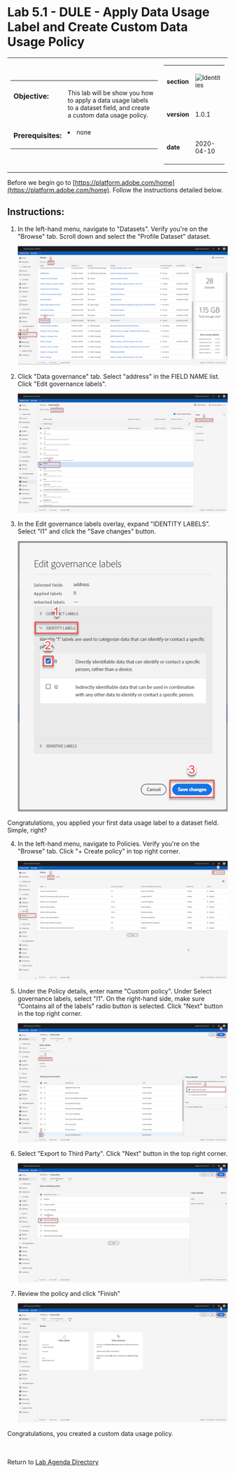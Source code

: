 Lab 5.1 - DULE - Apply Data Usage Label and Create Custom Data Usage Policy
==========
<table style="border-collapse: collapse; border: none;" class="tab" cellspacing="0" cellpadding="0">

<tr style="border: none;">

<div align="left">
<td width="600" style="border: none;">
<table>
<tbody valign="top">
      <tr width="500">
            <td valign="top"><h3>Objective:</h3>
            </td>
            <td valign="top"><br>This lab will be show you how to apply a data usage labels to a dataset field, and create a custom data usage policy.
            </td>
     </tr>
     <tr width="500">
           <td valign="top"><h3>Prerequisites:</h3></td>
           <td valign="top"><br><li>none</li>
           </td>
     </tr>
</tbody>
</table>
</td>
</div>

<div align="right">
<td style="border: none;" valign="top">

<table>
<tbody valign="top">
      <tr>
            <td valign="middle" height="70"><b>section</b></td>
            <td valign="middle" height="70"><img src="https://github.com/adobe/AEP-Hands-on-Labs/blob/master/assets/images/left_hand_nav_menu_identities.png?raw=true" alt="Identities"></td>
      </tr>
      <tr>
            <td valign="middle" height="70"><b>version</b></td>
            <td valign="middle" height="70">1.0.1</td>
      </tr>
      <tr>
            <td valign="middle" height="70"><b>date</b></td>
            <td valign="middle" height="70">2020-04-10</td>
      </tr>
</tbody>
</table>
</td>
</div>

</tr>
</table>

Before we begin go to [https://platform.adobe.com/home](https://platform.adobe.com/home). Follow the instructions detailed below.

Instructions:
-----------------
1. In the left-hand menu, navigate to "Datasets". Verify you're on the "Browse" tab. Scroll down and select the "Profile Dataset" dataset.

      ![Demo](./images/datausagelabel1.png)

2. Click "Data governance" tab. Select "address" in the FIELD NAME list. Click "Edit governance labels".

      ![Demo](./images/datausagelabel2.png)

3. In the Edit governance labels overlay, expand "IDENTITY LABELS". Select "I1" and click the "Save changes" button.

      ![Demo](./images/datausagelabel3.png)
      
Congratulations, you applied your first data usage label to a dataset field. Simple, right?
      
4. In the left-hand menu, navigate to Policies. Verify you're on the "Browse" tab. Click "+ Create policy" in top right corner.

      ![Demo](./images/datausagepolicy1.png)
      
5. Under the Policy details, enter name "Custom policy". Under Select governance labels, select "I1". On the right-hand side, make sure "Contains all of the labels" radio button is selected. Click "Next" button in the top right corner.
      
      ![Demo](./images/datausagepolicy2.png)

6. Select "Export to Third Party". Click "Next" button in the top right corner.

      ![Demo](./images/datausagepolicy3.png)

7. Review the policy and click "Finish"

      ![Demo](./images/datausagepolicy4.png)

      
Congratulations, you created a custom data usage policy.
<br>
<br>
<br>

Return to [Lab Agenda Directory](https://github.com/adobe/AEP-Hands-on-Labs/blob/master/labs/travel/README.md#lab-agenda)
